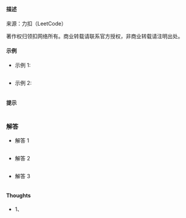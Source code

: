 ### 

#### 描述



来源：力扣（LeetCode）


著作权归领扣网络所有。商业转载请联系官方授权，非商业转载请注明出处。

#### 示例

+ 示例 1:
```md

```
+ 示例 2:
```md

```


#### 提示
```md

```

### 解答

+ 解答 1
```js

```

+ 解答 2
```js

```

+ 解答 3
```js

```

#### Thoughts

+ 1、